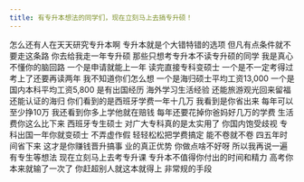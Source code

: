 ```yaml
---
title: 有专升本想法的同学们，现在立刻马上去搞专升硕！
---
```

怎么还有人在天天研究专升本啊
专升本就是个大错特错的选项
但凡有点条件就不要走这条路
你去给我走一年专升硕
那些只想考专升本不读专升硕的同学
我是真心不懂你的脑回路
一个是申请就能上一年
读完直接专科变硕士
一个是不一定考得过
考上了还要再读两年
我不知道你们怎么想
一个是海归硕士平均工资13,000
一个是国内本科平均工资5,800
是有出国经历
海外学习生活经验
还能旅游观光回来留福
还能认证的海归
你们看到的是西班牙学费一年十几万
我看到是你省出来
每年可以至少挣10万
我还看到你多上学他就在赔钱
每年还要花掉你爸妈好几万的学费
生活费你这么比下来
西班牙专生硕士
对广大专科真的是太实用了
你国内饱受歧视
专科出国一年你就变硕士
不弄虚作假
轻轻松松把学费搞定
能不卷就不卷
四五年时间省下来
这才是你赚钱晋升搞事
业的真正优势
你做点啥不好呀
所以我再说一遍
有专生等想法
现在立刻马上去考专升课
专升本不值得你付出的时间和精力
高考你本来就输了一次了
你赶超别人就这本就得上
非常规的手段
